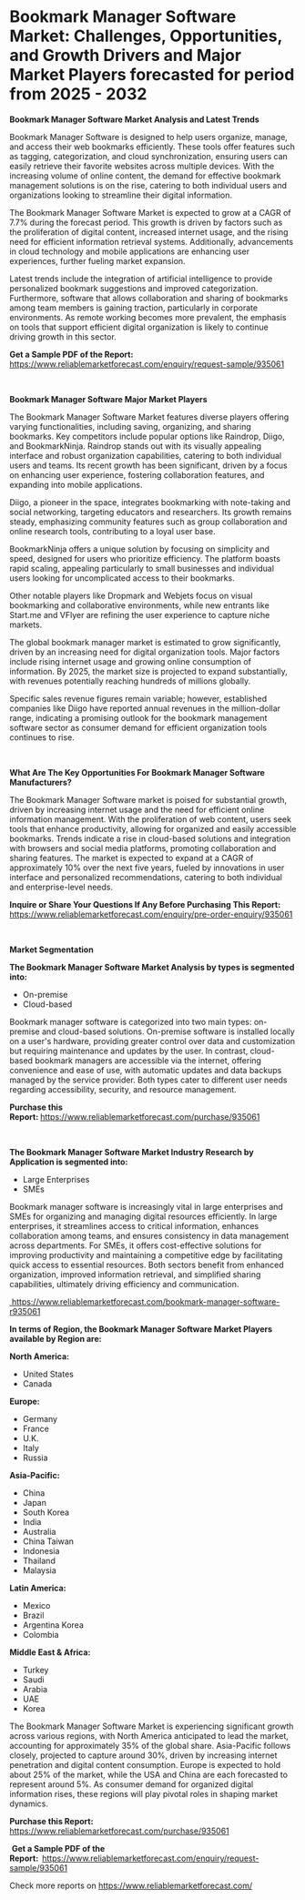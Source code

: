 <p><h1>Bookmark Manager Software Market: Challenges, Opportunities, and Growth Drivers and Major Market Players forecasted for period from 2025 - 2032</h1></p><p><strong>Bookmark Manager Software Market Analysis and Latest Trends</strong></p>
<p><p>Bookmark Manager Software is designed to help users organize, manage, and access their web bookmarks efficiently. These tools offer features such as tagging, categorization, and cloud synchronization, ensuring users can easily retrieve their favorite websites across multiple devices. With the increasing volume of online content, the demand for effective bookmark management solutions is on the rise, catering to both individual users and organizations looking to streamline their digital information.</p><p>The Bookmark Manager Software Market is expected to grow at a CAGR of 7.7% during the forecast period. This growth is driven by factors such as the proliferation of digital content, increased internet usage, and the rising need for efficient information retrieval systems. Additionally, advancements in cloud technology and mobile applications are enhancing user experiences, further fueling market expansion. </p><p>Latest trends include the integration of artificial intelligence to provide personalized bookmark suggestions and improved categorization. Furthermore, software that allows collaboration and sharing of bookmarks among team members is gaining traction, particularly in corporate environments. As remote working becomes more prevalent, the emphasis on tools that support efficient digital organization is likely to continue driving growth in this sector.</p></p>
<p><strong>Get a Sample PDF of the Report:&nbsp;</strong> <a href="https://www.reliablemarketforecast.com/enquiry/request-sample/935061?utm_campaign=2950&utm_medium=2&utm_source=Github&utm_content=ia&utm_term=07032025&utm_id=bookmark-manager-software">https://www.reliablemarketforecast.com/enquiry/request-sample/935061</a></p>
<p>&nbsp;</p>
<p><strong>Bookmark Manager Software Major Market Players</strong></p>
<p><p>The Bookmark Manager Software Market features diverse players offering varying functionalities, including saving, organizing, and sharing bookmarks. Key competitors include popular options like Raindrop, Diigo, and BookmarkNinja. Raindrop stands out with its visually appealing interface and robust organization capabilities, catering to both individual users and teams. Its recent growth has been significant, driven by a focus on enhancing user experience, fostering collaboration features, and expanding into mobile applications.</p><p>Diigo, a pioneer in the space, integrates bookmarking with note-taking and social networking, targeting educators and researchers. Its growth remains steady, emphasizing community features such as group collaboration and online research tools, contributing to a loyal user base.</p><p>BookmarkNinja offers a unique solution by focusing on simplicity and speed, designed for users who prioritize efficiency. The platform boasts rapid scaling, appealing particularly to small businesses and individual users looking for uncomplicated access to their bookmarks.</p><p>Other notable players like Dropmark and Webjets focus on visual bookmarking and collaborative environments, while new entrants like Start.me and VFlyer are refining the user experience to capture niche markets.</p><p>The global bookmark manager market is estimated to grow significantly, driven by an increasing need for digital organization tools. Major factors include rising internet usage and growing online consumption of information. By 2025, the market size is projected to expand substantially, with revenues potentially reaching hundreds of millions globally.</p><p>Specific sales revenue figures remain variable; however, established companies like Diigo have reported annual revenues in the million-dollar range, indicating a promising outlook for the bookmark management software sector as consumer demand for efficient organization tools continues to rise.</p></p>
<p>&nbsp;</p>
<p><strong>What Are The Key Opportunities For Bookmark Manager Software Manufacturers?</strong></p>
<p><p>The Bookmark Manager Software market is poised for substantial growth, driven by increasing internet usage and the need for efficient online information management. With the proliferation of web content, users seek tools that enhance productivity, allowing for organized and easily accessible bookmarks. Trends indicate a rise in cloud-based solutions and integration with browsers and social media platforms, promoting collaboration and sharing features. The market is expected to expand at a CAGR of approximately 10% over the next five years, fueled by innovations in user interface and personalized recommendations, catering to both individual and enterprise-level needs.</p></p>
<p><strong>Inquire or Share Your Questions If Any Before Purchasing This Report:</strong> <a href="https://www.reliablemarketforecast.com/enquiry/pre-order-enquiry/935061?utm_campaign=2950&utm_medium=2&utm_source=Github&utm_content=ia&utm_term=07032025&utm_id=bookmark-manager-software">https://www.reliablemarketforecast.com/enquiry/pre-order-enquiry/935061</a></p>
<p>&nbsp;</p>
<p><strong>Market Segmentation</strong></p>
<p><strong>The Bookmark Manager Software Market Analysis by types is segmented into:</strong></p>
<p><ul><li>On-premise</li><li>Cloud-based</li></ul></p>
<p><p>Bookmark manager software is categorized into two main types: on-premise and cloud-based solutions. On-premise software is installed locally on a user's hardware, providing greater control over data and customization but requiring maintenance and updates by the user. In contrast, cloud-based bookmark managers are accessible via the internet, offering convenience and ease of use, with automatic updates and data backups managed by the service provider. Both types cater to different user needs regarding accessibility, security, and resource management.</p></p>
<p><strong>Purchase this Report:&nbsp;</strong><a href="https://www.reliablemarketforecast.com/purchase/935061?utm_campaign=2950&utm_medium=2&utm_source=Github&utm_content=ia&utm_term=07032025&utm_id=bookmark-manager-software">https://www.reliablemarketforecast.com/purchase/935061</a></p>
<p>&nbsp;</p>
<p><strong>The Bookmark Manager Software Market Industry Research by Application is segmented into:</strong></p>
<p><ul><li>Large Enterprises</li><li>SMEs</li></ul></p>
<p><p>Bookmark manager software is increasingly vital in large enterprises and SMEs for organizing and managing digital resources efficiently. In large enterprises, it streamlines access to critical information, enhances collaboration among teams, and ensures consistency in data management across departments. For SMEs, it offers cost-effective solutions for improving productivity and maintaining a competitive edge by facilitating quick access to essential resources. Both sectors benefit from enhanced organization, improved information retrieval, and simplified sharing capabilities, ultimately driving efficiency and communication.</p></p>
<p><a href="https://www.reliablemarketforecast.com/bookmark-manager-software-r935061?utm_campaign=2950&utm_medium=2&utm_source=Github&utm_content=ia&utm_term=07032025&utm_id=bookmark-manager-software">&nbsp;https://www.reliablemarketforecast.com/bookmark-manager-software-r935061</a></p>
<p><strong>In terms of Region, the Bookmark Manager Software Market Players available by Region are:</strong></p>
<p>
    <p> <strong> North America: </strong>
        <ul>
            <li>United States</li>
            <li>Canada</li>
        </ul>
        </p> 
    <p> <strong> Europe: </strong>
        <ul>
            <li>Germany</li>
            <li>France</li>
            <li>U.K.</li>
            <li>Italy</li>
            <li>Russia</li>
        </ul>
        </p> 
    <p> <strong> Asia-Pacific: </strong>
        <ul>
            <li>China</li>
            <li>Japan</li>
            <li>South Korea</li>
            <li>India</li>
            <li>Australia</li>
            <li>China Taiwan</li>
            <li>Indonesia</li>
            <li>Thailand</li>
            <li>Malaysia</li>
        </ul>
        </p> 
    <p> <strong> Latin America: </strong>
        <ul>
            <li>Mexico</li>
            <li>Brazil</li>
            <li>Argentina Korea</li>
            <li>Colombia</li>
        </ul>
        </p> 
    <p> <strong> Middle East & Africa: </strong>
        <ul>
            <li>Turkey</li>
            <li>Saudi</li>
            <li>Arabia</li>
            <li>UAE</li>
            <li>Korea</li>
        </ul>
    </p>
    </p>
<p><p>The Bookmark Manager Software Market is experiencing significant growth across various regions, with North America anticipated to lead the market, accounting for approximately 35% of the global share. Asia-Pacific follows closely, projected to capture around 30%, driven by increasing internet penetration and digital content consumption. Europe is expected to hold about 25% of the market, while the USA and China are each forecasted to represent around 5%. As consumer demand for organized digital information rises, these regions will play pivotal roles in shaping market dynamics.</p></p>
<p><strong>Purchase this Report: </strong><a href="https://www.reliablemarketforecast.com/purchase/935061?utm_campaign=2950&utm_medium=2&utm_source=Github&utm_content=ia&utm_term=07032025&utm_id=bookmark-manager-software">https://www.reliablemarketforecast.com/purchase/935061</a></p>
<p>&nbsp;<strong>Get a Sample PDF of the Report:&nbsp;&nbsp;</strong><a href="https://www.reliablemarketforecast.com/enquiry/request-sample/935061?utm_campaign=2950&utm_medium=2&utm_source=Github&utm_content=ia&utm_term=07032025&utm_id=bookmark-manager-software">https://www.reliablemarketforecast.com/enquiry/request-sample/935061</a></p>
<p><strong></strong></p>
<p>Check more reports on <a href="https://www.reliablemarketforecast.com/?utm_campaign=2950&utm_medium=2&utm_source=Github&utm_content=ia&utm_term=07032025&utm_id=bookmark-manager-software">https://www.reliablemarketforecast.com/</a></p>